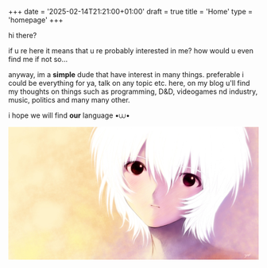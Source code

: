 +++
date = '2025-02-14T21:21:00+01:00'
draft = true
title = 'Home'
type = 'homepage'
+++

hi there? 

if u re here it means that u re probably interested in me? how would u even find me if not so...

anyway, im a **simple** dude that have interest in many things. preferable i could be everything for ya, talk on any topic etc. 
here, on my blog u'll find my thoughts on things such as programming, D&D, videogames nd industry, music, politics and many many other. 

i hope we will find **our** language •⩊•

![eva](/images/789101.jpg)

